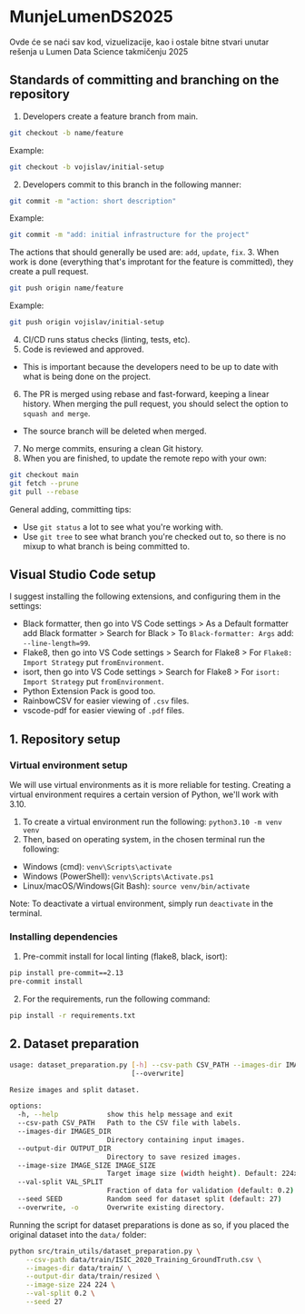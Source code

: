 # MunjeLumenDS2025
Ovde će se naći sav kod, vizuelizacije, kao i ostale bitne stvari unutar rešenja u Lumen Data Science takmičenju 2025

## Standards of committing and branching on the repository
1. Developers create a feature branch from main.
```bash
git checkout -b name/feature
```
Example:
```bash
git checkout -b vojislav/initial-setup
```
2. Developers commit to this branch in the following manner:
```bash
git commit -m "action: short description"
```
Example:
```bash
git commit -m "add: initial infrastructure for the project"
```
The actions that should generally be used are: `add`, `update`, `fix`.
3. When work is done (everything that's improtant for the feature is committed), they create a pull request.
```bash
git push origin name/feature
```
Example:
```bash
git push origin vojislav/initial-setup
```
4. CI/CD runs status checks (linting, tests, etc).
5. Code is reviewed and approved.
- This is important because the developers need to be up to date with what is being done on the project.
6. The PR is merged using rebase and fast-forward, keeping a linear history. When merging the pull request, you should select the option to `squash and merge`.
- The source branch will be deleted when merged.
7. No merge commits, ensuring a clean Git history.
8. When you are finished, to update the remote repo with your own:
```bash
git checkout main
git fetch --prune
git pull --rebase
```

General adding, committing tips:
- Use `git status` a lot to see what you're working with.
- Use `git tree` to see what branch you're checked out to, so there is no mixup to what branch is being committed to.

## Visual Studio Code setup
I suggest installing the following extensions, and configuring them in the settings:
- Black formatter, then go into VS Code settings > As a Default formatter add Black formatter > Search for Black > To `Black-formatter: Args` add: `--line-length=99`.
- Flake8, then go into VS Code settings > Search for Flake8 > For `Flake8: Import Strategy` put `fromEnvironment`.
- isort, then go into VS Code settings > Search for Flake8 > For `isort: Import Strategy` put `fromEnvironment`.
- Python Extension Pack is good too.
- RainbowCSV for easier viewing of `.csv` files.
- vscode-pdf for easier viewing of `.pdf` files.

## 1. Repository setup

### Virtual environment setup
We will use virtual environments as it is more reliable for testing.
Creating a virtual environment requires a certain version of Python, we'll work with 3.10.

1. To create a virtual environment run the following:
`python3.10 -m venv venv`
2. Then, based on operating system, in the chosen terminal run the following:
- Windows (cmd):
`venv\Scripts\activate`
- Windows (PowerShell):
`venv\Scripts\Activate.ps1`
- Linux/macOS/Windows(Git Bash):
`source venv/bin/activate`

Note: To deactivate a virtual environment, simply run `deactivate` in the terminal.

### Installing dependencies
1. Pre-commit install for local linting (flake8, black, isort):
```bash
pip install pre-commit==2.13
pre-commit install
```

2. For the requirements, run the following command:
```bash
pip install -r requirements.txt
```


## 2. Dataset preparation

```bash
usage: dataset_preparation.py [-h] --csv-path CSV_PATH --images-dir IMAGES_DIR --output-dir OUTPUT_DIR [--image-size IMAGE_SIZE IMAGE_SIZE] [--val-split VAL_SPLIT] [--seed SEED]
                              [--overwrite]

Resize images and split dataset.

options:
  -h, --help            show this help message and exit
  --csv-path CSV_PATH   Path to the CSV file with labels.
  --images-dir IMAGES_DIR
                        Directory containing input images.
  --output-dir OUTPUT_DIR
                        Directory to save resized images.
  --image-size IMAGE_SIZE IMAGE_SIZE
                        Target image size (width height). Default: 224x224
  --val-split VAL_SPLIT
                        Fraction of data for validation (default: 0.2)
  --seed SEED           Random seed for dataset split (default: 27)
  --overwrite, -o       Overwrite existing directory.
```

Running the script for dataset preparations is done as so, if you placed the original dataset into the `data/` folder:
```bash
python src/train_utils/dataset_preparation.py \
    --csv-path data/train/ISIC_2020_Training_GroundTruth.csv \
    --images-dir data/train/ \
    --output-dir data/train/resized \
    --image-size 224 224 \
    --val-split 0.2 \
    --seed 27
```